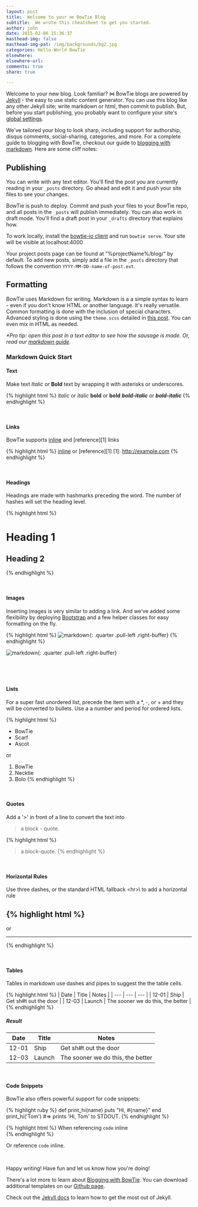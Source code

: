 ```yaml
---
layout: post
title:  Welcome to your ⋈ BowTie Blog
subtitle:  We wrote this cheatsheet to get you started.
author: john 
date: 2015-02-06 15:36:37
masthead-img: false
masthead-img-pat: /img/backgrounds/bg2.jpg
categories: Hello-World BowTie
elsewhere:
elsewhere-url:
comments: true
share: true

---
```


Welcome to your new blog. Look familiar? ⋈ BowTie blogs are powered by [Jekyll][jekyll] - the easy to use static content generator. You can use this blog like any other Jekyll site; write markdown or html, then commit to publish. But, before you start publishing, you probably want to configure your site's [global settings](https://bowtie.io/help/bowtie-site-configuration/).

We've tailored your blog to look sharp, including support for authorship, disqus comments, social-sharing, categories, and more. For a complete guide to blogging with BowTie, checkout our guide to [blogging with markdown](https://bowtie.io/help/blogging-with-bowtie/). Here are some cliff notes:

## Publishing

You can write with any text editor. You’ll find the post you are currently reading in your `_posts` directory. Go ahead and edit it and push your site files to see your changes.

BowTie is push to deploy. Commit and push your files to your BowTie repo, and all posts in the `_posts` will publish immediately. You can also work in draft mode. You'll find a draft post in your `_drafts` directory that explains how.

To work locally, install the [bowtie-io client]() and run `bowtie serve`. Your site will be visible at localhost:4000

Your project posts page can be found at “%projectName%/blog/“ by default. To add new posts, simply add a file in the `_posts` directory that follows the convention `YYYY-MM-DD-name-of-post.ext`.

## Formatting

BowTie uses Markdown for writing. Markdown is a a simple syntax to learn - even if you don't know HTML or another language. It's really versatile. Common formatting is done with the inclusion of special characters. Advanced styling is done using the `theme.scss` detailed in [this post](https://bowtie.io/news/style-customize-bowtie-frontend/). You can even mix in HTML as needed.

_*Pro tip: open this post in a text editor to see how the sausage is made. Or, read our [markdown guide](https://bowtie.io/news/blogging-with-bowtie/)._

### Markdown Quick Start

#### Text

Make text _Italic_ or **Bold** text by wrapping it with asterisks or underscores.

{% highlight html %}
*italic* or _italic_
**bold** or __bold__
***bold-italic*** or ___bold-italic___
{% endhighlight %}


&nbsp;

#### Links

BowTie supports [inline](http://example.com) and [reference][1] links

{% highlight html %}
[inline](http://example.com)
or
[reference][1]
[1]: http://example.com
{% endhighlight %}


&nbsp;

#### Headings

Headings are made with hashmarks preceding the word. The number of hashes will set the heading level.  

{% highlight html %}
# Heading 1
## Heading 2
{% endhighlight %}

&nbsp;

#### Images

Inserting images is very similar to adding a link. And we've added some flexibility by deploying [Bootstrap](https://getbootstrap.com) and a few helper classes for easy formatting on the fly.

{% highlight html %}
![markdown](https://bowtie.io/img/markdown.png "Markdown Mofo! Do you speak it?"){: .quarter .pull-left .right-buffer}
{% endhighlight %}

![markdown](https://bowtie.io/img/markdown.png "Markdown Mofo! Do you speak it?"){: .quarter .pull-left .right-buffer}

<div class="clearfix">&nbsp;</div>


&nbsp;

#### Lists

For a super fast unordered list, precede the item with a *, -, or + and they will be converted to bullets. Use a a number and period for ordered lists.

{% highlight html %}
* BowTie
* Scarf
* Ascot

or

1. BowTie
2. Necktie
3. Bolo
{% endhighlight %}


&nbsp;

#### Quotes

Add a '>' in front of a line to convert the text into

> a block - quote.

{% highlight html %}
> a block-quote.
{% endhighlight %}



&nbsp;

#### Horizontal Rules

Use three dashes, or the standard HTML fallback \<hr>\ to add a horizontal rule

{% highlight html %}
---
or
<hr>
{% endhighlight %}


&nbsp;

####  Tables

Tables in markdown use dashes and pipes to suggest the the table cells.

{% highlight html %}
| Date | Title | Notes |
| ---  | --- | --- |
| 12-01 | Ship | Get sh#t out the door |
| 12-03 | Launch | The sooner we do this, the better |
{% endhighlight %}

##### Result

| Date | Title | Notes |
| ---  | --- | --- |
| 12-01 | Ship | Get sh#t out the door |
| 12-03 | Launch | The sooner we do this, the better |

&nbsp;

####  Code Snippets

BowTie also offers powerful support for code snippets:

{% highlight ruby %}
def print_hi(name)
  puts "Hi, #{name}"
end
print_hi('Tom')
#=> prints 'Hi, Tom' to STDOUT.
{% endhighlight %}

{% highlight html %}
When referencing `code` inline  
{% endhighlight %}

Or reference `code` inline.  

&nbsp;


Happy writing! Have fun and let us know how you're doing!

There's a lot more to learn about [Blogging with BowTie](https://bowtie.io/help/blogging-with-bowtie/). You can download additional templates on our [Github page](https://github.com/bowtie-io).

Check out the [Jekyll docs][jekyll] to learn how to get the most out of Jekyll.

[jekyll]:      http://jekyllrb.com
